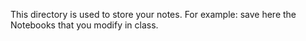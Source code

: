 This directory is used to store your notes. 
For example: save here the Notebooks that you modify in class.